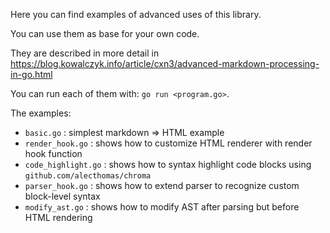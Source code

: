 Here you can find examples of advanced uses of this library.

You can use them as base for your own code.

They are described in more detail in https://blog.kowalczyk.info/article/cxn3/advanced-markdown-processing-in-go.html

You can run each of them with: `go run <program.go>`.

The examples:
* `basic.go` : simplest markdown => HTML example
* `render_hook.go` : shows how to customize HTML renderer with render hook function
* `code_highlight.go` : shows how to syntax highlight code blocks using `github.com/alecthomas/chroma`
* `parser_hook.go` : shows how to extend parser to recognize custom block-level syntax
* `modify_ast.go` : shows how to modify AST after parsing but before HTML rendering
